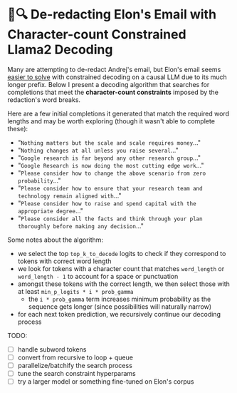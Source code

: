 # 🦙🔍 De-redacting Elon's Email with Character-count Constrained Llama2 Decoding

Many are attempting to de-redact Andrej's email, but Elon's email seems [easier to solve](https://twitter.com/khoomeik/status/1765320782777917635) with constrained decoding on a causal LLM due to its much longer prefix.  Below I present a decoding algorithm that searches for completions that meet the **character-count constraints** imposed by the redaction's word breaks.

Here are a few initial completions it generated that match the required word lengths and may be worth exploring (though it wasn't able to complete these):
- "`Nothing matters but the scale and scale requires money`..."
- "`Nothing changes at all unless you raise several`..."
- "`Google research is far beyond any other research group`..."
- "`Google Research is now doing the most cutting edge work`..."
- "`Please consider how to change the above scenario from zero probability`..."
- "`Please consider how to ensure that your research team and technology remain aligned with`..."
- "`Please consider how to raise and spend capital with the appropriate degree`..."
- "`Please consider all the facts and think through your plan thoroughly before making any decision`..."

Some notes about the algorithm:
- we select the top `top_k_to_decode` logits to check if they correspond to tokens with correct word length
- we look for tokens with a character count that matches `word_length` or `word_length - 1` to account for a space or punctuation
- amongst these tokens with the correct length, we then select those with at least `min_p_logits * i * prob_gamma`
  - the `i * prob_gamma` term increases minimum probability as the sequence gets longer (since possibilities will naturally narrow)
- for each next token prediction, we recursively continue our decoding process

TODO:
- [ ] handle subword tokens
- [ ] convert from recursive to loop + queue
- [ ] parallelize/batchify the search process
- [ ] tune the search constraint hyperparams
- [ ] try a larger model or something fine-tuned on Elon's corpus
